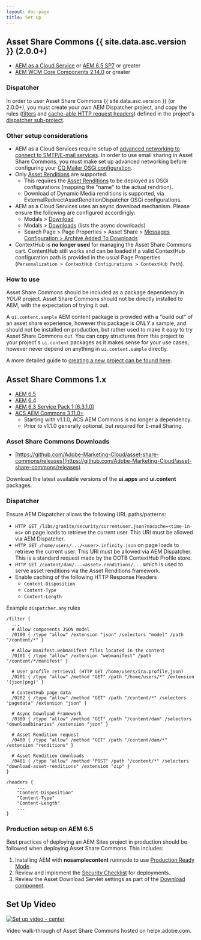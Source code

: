 ```yaml
---
layout: doc-page
title: Set Up
---
```


## Asset Share Commons {{ site.data.asc.version }} (2.0.0+)

* [AEM as a Cloud Service](https://experienceleague.adobe.com/docs/experience-manager-learn/cloud-service/overview.html) or [AEM 6.5 SP7](https://helpx.adobe.com/experience-manager/6-5/release-notes.html) or greater
* [AEM WCM Core Components 2.14.0](https://github.com/adobe/aem-core-wcm-components/releases) or greater

### Dispatcher 

In order to user Asset Share Commons {{ site.data.asc.version }} (or 2.0.0+), you must create your own AEM Dispatcher project, and copy the rules ([filters](https://github.com/Adobe-Marketing-Cloud/asset-share-commons/blob/develop/dispatcher/src/conf.dispatcher.d/filters/filters.any) and [cache-able HTTP request headers](https://github.com/Adobe-Marketing-Cloud/asset-share-commons/blob/develop/dispatcher/src/conf.dispatcher.d/available_farms/asset-share-commons.farm#L92-L95)) defined in the project's [dispatcher sub-project](https://github.com/Adobe-Marketing-Cloud/asset-share-commons/tree/master/dispatcher).

### Other setup considerations

* AEM as a Cloud Services require setup of [advanced networking to connect to SMTP/E-mail services](https://experienceleague.adobe.com/docs/experience-manager-learn/cloud-service/networking/examples/email-service.html). In order to use email sharing in Asset Share Commons, you must make set up advanced networking before configuring your [CQ Mailer OSGi configuration](https://experienceleague.adobe.com/docs/experience-manager-learn/cloud-service/networking/examples/email-service.html#osgi-configuration). 
* Only [Asset Renditions](../../development/asset-renditions) are supported. 
  * This requires the [Asset Renditions](../../development/asset-renditions) to be deployed as OSGi configurations (mapping the "name" to the actual rendition).
  * Download of Dynamic Media renditions is supported, via ExternalRedirectAssetRenditionDispatcher OSGi configurations.
* AEM as a Cloud Services uses an async download mechanism. Please ensure the following are configured accordingly:
  * Modals > [Download](../../actions/download)
  * Modals > [Downloads](../../actions/downloads) (lists the async downloads)
  * Search Page > Page Properties > Asset Share > [Messages Configuration > Archive Added To Downloads](../../structure/messages)
* ContextHub is __no longer used__ for managing the Asset Share Commons cart. ContentHub still works and can be loaded if a valid ContextHub configuration path is provided in the usual Page Properties (`Personalization > ContextHub Configurations > ContextHub Path`).

### How to use

Asset Share Commons should be included as a package dependency in *YOUR* project. Asset Share Commons should not be directly installed to AEM, with the expectation of trying it out.

A `ui.content.sample` AEM content package is provided with a "build out" of an asset share experience, however this package is *ONLY* a sample, and should not be installed on production, but rather used to make it easy to try Asset Share Commons out.  You can copy structures from this project to your project's `ui.content` packages as it makes sense for your use cases, however never depend on anything in `ui.content.sample` directly.

A more detailed guide to [creating a new project can be found here](../new-project).

## Asset Share Commons 1.x

* [AEM 6.5](https://helpx.adobe.com/experience-manager/6-5/release-notes.html)
* [AEM 6.4](https://helpx.adobe.com/experience-manager/6-4/release-notes.html)
* [AEM 6.3 Service Pack 1 (6.3.1.0)](https://docs.adobe.com/docs/en/aem/6-3/release-notes/sp1.html)
* [ACS AEM Commons 3.11.0+](https://github.com/Adobe-Consulting-Services/acs-aem-commons/releases)
    * Starting with v1.1.0, ACS AEM Commons is no longer a dependency.
    * Prior to v1.1.0 generally optional, but required for E-mail Sharing. 

### Asset Share Commons Downloads

* [https://github.com/Adobe-Marketing-Cloud/asset-share-commons/releases](https://github.com/Adobe-Marketing-Cloud/asset-share-commons/releases)

Download the latest available versions of the **ui.apps** and **ui.content** packages.

### Dispatcher

Ensure AEM Dispatcher allows the following URL paths/patterns:

* `HTTP GET /libs/granite/security/currentuser.json?nocache=<time-in-ms>` on page loads to retrieve the current user. This URI must be allowed via AEM Dispatcher.  
* `HTTP GET /home/users/.../<user>.infinity.json` on page loads to retrieve the current user. This URI must be allowed via AEM Dispatcher. This is a standard request made by the OOTB ContextHub Profile store.
* `HTTP GET /content/dam/...<asset>.renditions/...` which is used to serve asset renditions via the Asset Renditions framework.
* Enable caching of the following HTTP Response Headers
   * `Content-Disposition`
   * `Content-Type`
   * `Content-Length`

Example `dispatcher.any` rules

```
/filter {
  ...
  # Allow components JSON model
  /0100 { /type "allow" /extension "json" /selectors "model" /path "/content/*" }

  # Allow manifest.webmanifest files located in the content
  /0101 { /type "allow" /extension "webmanifest" /path "/content/*/manifest" }

  # User profile retrieval (HTTP GET /home/users/ira.profile.json)
  /0201 { /type "allow" /method "GET" /path "/home/users/*" /extension '(json|png)' }

  # ContextHub page data
  /0202 { /type "allow" /method "GET" /path "/content/*" /selectors "pagedata" /extension "json" }

  # Async Download Framework
  /0300 { /type "allow" /method "GET" /path "/content/dam" /selectors "downloadbinaries" /extension "json" }

  # Asset Rendition request
  /0400 { /type "allow" /method "GET" /path "/content/dam/*" /extension "renditions" }

  # Asset Rendition downloads
  /0401 { /type "allow" /method "POST" /path "/content/*" /selectors "download-asset-renditions" /extension "zip" }
}

/headers {
    ...
    "Content-Disposition"
    "Content-Type"
    "Content-Length"
    ...
}
```

### Production setup on AEM 6.5

Best practices of deploying an AEM Sites project in production should be followed when deploying Asset Share Commons. This includes:

1. Installing AEM with **nosamplecontent** runmode to use [Production Ready Mode](https://helpx.adobe.com/experience-manager/6-5/sites/administering/using/production-ready.html).
2. Review and implement the [Security Checklist](https://helpx.adobe.com/experience-manager/6-5/sites/administering/using/security-checklist.html) for deployments.
3. Review the Asset Download Servlet settings as part of the [Download component](../../actions/download).

## Set Up Video

<a href="https://helpx.adobe.com/experience-manager/kt/assets/using/asset-share-commons-article-understand/asset-share-commons-feature-video-setup.html"><img src="./images/video.png" alt="Set up video - center"/></a>

Video walk-through of Asset Share Commons hosted on helpx.adobe.com.

 




